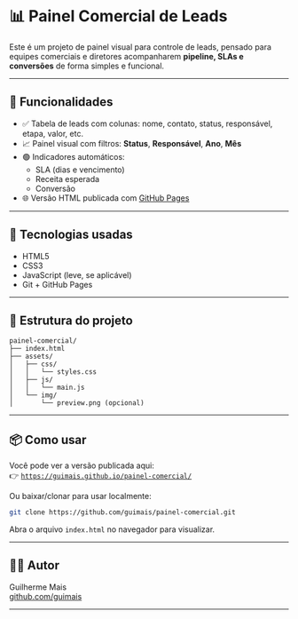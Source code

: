 # 📊 Painel Comercial de Leads

Este é um projeto de painel visual para controle de leads, pensado para equipes comerciais e diretores acompanharem **pipeline, SLAs e conversões** de forma simples e funcional.

---

## 🚀 Funcionalidades

- ✅ Tabela de leads com colunas: nome, contato, status, responsável, etapa, valor, etc.
- 📈 Painel visual com filtros: **Status**, **Responsável**, **Ano**, **Mês**
- 🟢 Indicadores automáticos:
  - SLA (dias e vencimento)
  - Receita esperada
  - Conversão
- 🌐 Versão HTML publicada com [GitHub Pages](https://guimais.github.io/painel-comercial/)

---

## 🧰 Tecnologias usadas

- HTML5
- CSS3
- JavaScript (leve, se aplicável)
- Git + GitHub Pages

---

## 📂 Estrutura do projeto

```
painel-comercial/
├── index.html
├── assets/
│   ├── css/
│   │   └── styles.css
│   ├── js/
│   │   └── main.js
│   └── img/
│       └── preview.png (opcional)
```

---

## 📦 Como usar

Você pode ver a versão publicada aqui:  
👉 [`https://guimais.github.io/painel-comercial/`](https://guimais.github.io/painel-comercial/)

Ou baixar/clonar para usar localmente:

```bash
git clone https://github.com/guimais/painel-comercial.git
```

Abra o arquivo `index.html` no navegador para visualizar.

---

## 🙋‍♂️ Autor

Guilherme Mais  
[github.com/guimais](https://github.com/guimais)

---
